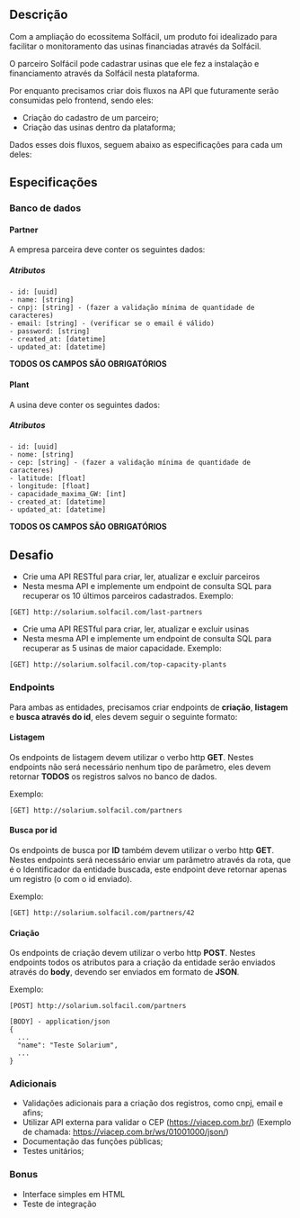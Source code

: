 ## Descrição
Com a ampliação do ecossitema Solfácil, um produto foi idealizado para facilitar o monitoramento das usinas financiadas através da Solfácil.

O parceiro Solfácil pode cadastrar usinas que ele fez a instalação e financiamento através da Solfácil nesta plataforma.

Por enquanto precisamos criar dois fluxos na API que futuramente serão consumidas pelo frontend, sendo eles:

- Criação do cadastro de um parceiro;
- Criação das usinas dentro da plataforma;

Dados esses dois fluxos, seguem abaixo as especificações para cada um deles:

## Especificações

### Banco de dados

#### Partner

A empresa parceira deve conter os seguintes dados:

##### Atributos

```
- id: [uuid]
- name: [string]
- cnpj: [string] - (fazer a validação mínima de quantidade de caracteres)
- email: [string] - (verificar se o email é válido)
- password: [string]
- created_at: [datetime]
- updated_at: [datetime]
```

**TODOS OS CAMPOS SÃO OBRIGATÓRIOS**

#### Plant

A usina deve conter os seguintes dados:

##### Atributos

```
- id: [uuid] 
- nome: [string]
- cep: [string] - (fazer a validação mínima de quantidade de caracteres)
- latitude: [float]
- longitude: [float]
- capacidade_maxima_GW: [int]
- created_at: [datetime]
- updated_at: [datetime]
```

**TODOS OS CAMPOS SÃO OBRIGATÓRIOS**

## Desafio
- Crie uma API RESTful para criar, ler, atualizar e excluir parceiros
- Nesta mesma API e implemente um endpoint de consulta SQL para recuperar os 10 últimos parceiros cadastrados.
Exemplo:
```
[GET] http://solarium.solfacil.com/last-partners
```

- Crie uma API RESTful para criar, ler, atualizar e excluir usinas
- Nesta mesma API e implemente um endpoint de consulta SQL para recuperar as 5 usinas de maior capacidade. 
Exemplo:
```
[GET] http://solarium.solfacil.com/top-capacity-plants
```

### Endpoints

Para ambas as entidades, precisamos criar endpoints de **criação**, **listagem** e **busca através do id**, eles devem seguir o seguinte formato:

#### Listagem

Os endpoints de listagem devem utilizar o verbo http **GET**.
Nestes endpoints não será necessário nenhum tipo de parâmetro, eles devem retornar **TODOS** os registros salvos no banco de dados.

Exemplo:
```
[GET] http://solarium.solfacil.com/partners
```

#### Busca por id

Os endpoints de busca por **ID** também devem utilizar o verbo http **GET**.
Nestes endpoints será necessário enviar um parâmetro através da rota, que é o Identificador da entidade buscada, este endpoint deve
retornar apenas um registro (o com o id enviado).

Exemplo:
```
[GET] http://solarium.solfacil.com/partners/42
```

#### Criação

Os endpoints de criação devem utilizar o verbo http **POST**.
Nestes endpoints todos os atributos para a criação da entidade serão enviados através do **body**, devendo ser enviados em formato de **JSON**.

Exemplo:
```
[POST] http://solarium.solfacil.com/partners

[BODY] - application/json
{
  ...
  "name": "Teste Solarium",
  ...
}
```


### Adicionais

- Validações adicionais para a criação dos registros, como cnpj, email e afins;
- Utilizar API externa para validar o CEP (https://viacep.com.br/) (Exemplo de chamada: https://viacep.com.br/ws/01001000/json/)
- Documentação das funções públicas;
- Testes unitários;

### Bonus
- Interface simples em HTML
- Teste de integração
